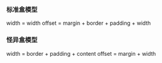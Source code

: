 ### 标准盒模型
width = width
offset = margin + border + padding + width

### 怪异盒模型
width = border + padding + content
offset = margin + width